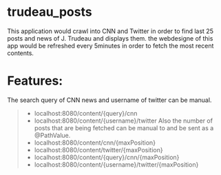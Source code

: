 # trudeau_posts
This application would crawl into CNN and Twitter in order to find last 25 posts and news of J. Trudeau and displays them.
the webdesigne of this app would be refreshed every 5minutes in order to fetch the most recent contents.

# Features:

 The search query of CNN news and username of twitter can be manual.
> - localhost:8080/content/{query}/cnn
> - localhost:8080/content/{username}/twitter
 Also the number of posts that are being fetched can be manual to and be sent as a @PathValue.
> - localhost:8080/content/cnn/{maxPosition}
> - localhost:8080/content/twitter/{maxPosition}
> - localhost:8080/content/{query}/cnn/{maxPosition}
> - localhost:8080/content/{username}/twitter/{maxPosition}
